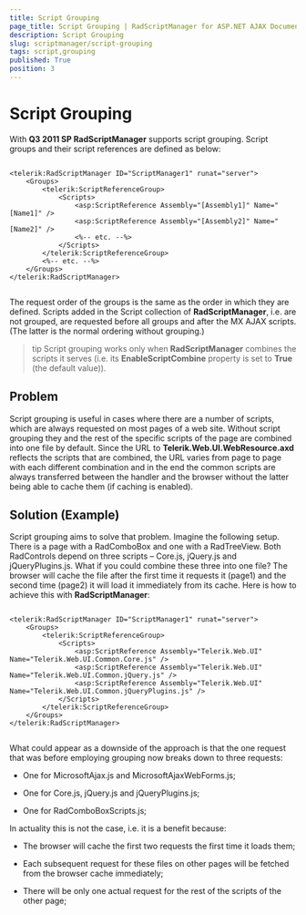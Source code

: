 ```yaml
---
title: Script Grouping
page_title: Script Grouping | RadScriptManager for ASP.NET AJAX Documentation
description: Script Grouping
slug: scriptmanager/script-grouping
tags: script,grouping
published: True
position: 3
---
```


# Script Grouping



With **Q3 2011 SP RadScriptManager** supports script grouping. Script groups and their script references are defined as below:

````ASPNET
	
<telerik:RadScriptManager ID="ScriptManager1" runat="server">
	<Groups>
		<telerik:ScriptReferenceGroup>
			<Scripts>
				<asp:ScriptReference Assembly="[Assembly1]" Name="[Name1]" />
				<asp:ScriptReference Assembly="[Assembly2]" Name="[Name2]" />
				<%-- etc. --%>
			</Scripts>
		</telerik:ScriptReferenceGroup>
		<%-- etc. --%>
	</Groups>
</telerik:RadScriptManager>
	
````



The request order of the groups is the same as the order in which they are defined. Scripts added in the Script collection of **RadScriptManager**, i.e. are not grouped, are requested before all groups and after the MX AJAX scripts. (The latter is the normal ordering without grouping.)

>tip Script grouping works only when **RadScriptManager** combines the scripts it serves (i.e. its **EnableScriptCombine** property is set to **True** (the default value)).
>


## Problem

Script grouping is useful in cases where there are a number of scripts, which are always requested on most pages of a web site. Without script grouping they and the rest of the specific scripts of the page are combined into one file by default. Since the URL to **Telerik.Web.UI.WebResource.axd** reflects the scripts that are combined, the URL varies from page to page with each different combination and in the end the common scripts are always transferred between the handler and the browser without the latter being able to cache them (if caching is enabled).

## Solution (Example)

Script grouping aims to solve that problem. Imagine the following setup. There is a page with a RadComboBox and one with a RadTreeView. Both RadControls depend on three scripts – Core.js, jQuery.js and jQueryPlugins.js. What if you could combine these three into one file? The browser will cache the file after the first time it requests it (page1) and the second time (page2) it will load it immediately from its cache. Here is how to achieve this with **RadScriptManager**:

````ASPNET
	
<telerik:RadScriptManager ID="ScriptManager1" runat="server">
	<Groups>
		<telerik:ScriptReferenceGroup>
			<Scripts>
				<asp:ScriptReference Assembly="Telerik.Web.UI" Name="Telerik.Web.UI.Common.Core.js" />
				<asp:ScriptReference Assembly="Telerik.Web.UI" Name="Telerik.Web.UI.Common.jQuery.js" />
				<asp:ScriptReference Assembly="Telerik.Web.UI" Name="Telerik.Web.UI.Common.jQueryPlugins.js" />
			</Scripts>
		</telerik:ScriptReferenceGroup>
	</Groups>
</telerik:RadScriptManager>
	
````



What could appear as a downside of the approach is that the one request that was before employing grouping now breaks down to three requests:

* One for MicrosoftAjax.js and MicrosoftAjaxWebForms.js;

* One for Core.js, jQuery.js and jQueryPlugins.js;

* One for RadComboBoxScripts.js;

In actuality this is not the case, i.e. it is a benefit because:

* The browser will cache the first two requests the first time it loads them;

* Each subsequent request for these files on other pages will be fetched from the browser cache immediately;

* There will be only one actual request for the rest of the scripts of the other page;
